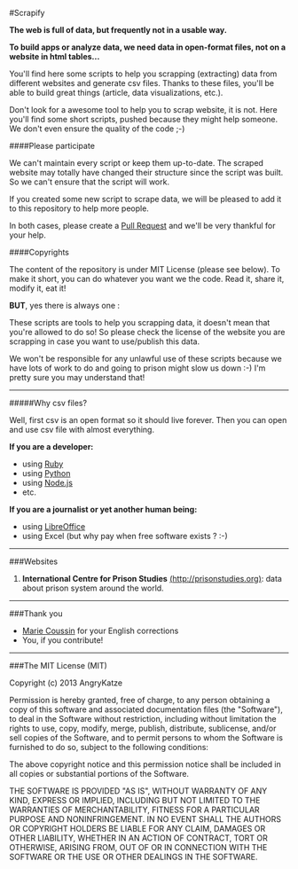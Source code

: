#Scrapify

**The web is full of data, but frequently not in a usable way.**

**To build apps or analyze data, we need data in open-format files, not on a website in html tables...**

You'll find here some scripts to help you scrapping (extracting) data from different websites and generate csv files. Thanks to these files, you'll be able to build great things (article, data visualizations, etc.).

Don't look for a awesome tool to help you to scrap website, it is not. Here you'll find some short scripts, pushed because they might help someone. We don't even ensure the quality of the code ;-)

####Please participate

We can't maintain every script or keep them up-to-date. The scraped website may totally have changed their structure since the script was built. So we can't ensure that the script will work.

If you created some new script to scrape data, we will be pleased to add it to this repository to help more people.

In both cases, please create a [Pull Request][1] and we'll be very thankful for your help.

####Copyrights

The content of the repository is under MIT License (please see below). To make it short, you can do whatever you want we the code. Read it, share it, modify it, eat it!

**BUT**, yes there is always one :

These scripts are tools to help you scrapping data, it doesn't mean that you're allowed to do so! So please check the license of the website you are scrapping in case you want to use/publish this data.

We won't be responsible for any unlawful use of these scripts because we have lots of work to do and going to prison might slow us down :-) I'm pretty sure you may understand that!


----------


#####Why csv files?

Well, first csv is an open format so it should live forever. Then you can open and use csv file with almost everything.

**If you are a developer:**

 - using [Ruby][2]
 - using [Python][3]
 - using [Node.js][4]
 - etc.

**If you are a journalist or yet another human being:**

 - using [LibreOffice][5]
 - using Excel (but why pay when free software exists ? :-)


----------
###Websites

 1. **International Centre for Prison Studies** [(http://prisonstudies.org)][6]: data about prison system around the world.


----------
###Thank you
 - [Marie Coussin][7] for your English corrections
 - You, if you contribute!

----------

###The MIT License (MIT)

Copyright (c) 2013 AngryKatze

Permission is hereby granted, free of charge, to any person obtaining a copy
of this software and associated documentation files (the "Software"), to deal
in the Software without restriction, including without limitation the rights
to use, copy, modify, merge, publish, distribute, sublicense, and/or sell
copies of the Software, and to permit persons to whom the Software is
furnished to do so, subject to the following conditions:

The above copyright notice and this permission notice shall be included in
all copies or substantial portions of the Software.

THE SOFTWARE IS PROVIDED "AS IS", WITHOUT WARRANTY OF ANY KIND, EXPRESS OR
IMPLIED, INCLUDING BUT NOT LIMITED TO THE WARRANTIES OF MERCHANTABILITY,
FITNESS FOR A PARTICULAR PURPOSE AND NONINFRINGEMENT. IN NO EVENT SHALL THE
AUTHORS OR COPYRIGHT HOLDERS BE LIABLE FOR ANY CLAIM, DAMAGES OR OTHER
LIABILITY, WHETHER IN AN ACTION OF CONTRACT, TORT OR OTHERWISE, ARISING FROM,
OUT OF OR IN CONNECTION WITH THE SOFTWARE OR THE USE OR OTHER DEALINGS IN
THE SOFTWARE.


  [1]: https://help.github.com/articles/using-pull-requests
  [2]: http://ruby-doc.org/stdlib-1.9.3/libdoc/csv/rdoc/CSV.html
  [3]: http://docs.python.org/3.3/library/csv.html
  [4]: https://github.com/wdavidw/node-csv
  [5]: https://fr.libreoffice.org/
  [6]: http://prisonstudies.org/
  [7]: https://twitter.com/MarieCoussin
